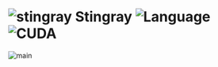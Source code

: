 # ![stingray](https://github.com/user-attachments/assets/b95c7f60-cbff-4912-8487-a42d867f74a5) Stingray ![Language](https://img.shields.io/badge/Language-C%2B%2B-blue) ![CUDA](https://img.shields.io/badge/API-CUDA-green)

![main](https://github.com/user-attachments/assets/fe7869d3-1d11-4d48-8330-5e7716fa5db2)
